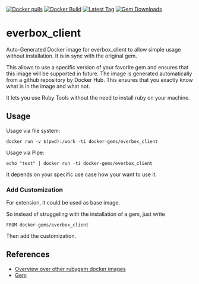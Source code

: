 [![Docker pulls](https://img.shields.io/docker/pulls/rubygem/everbox_client.svg)](https://hub.docker.com/r/rubygem/everbox_client/)
[![Docker Build](https://img.shields.io/docker/automated/rubygem/everbox_client.svg)](https://hub.docker.com/r/rubygem/everbox_client/)
[![Latest Tag](https://img.shields.io/github/tag/docker-rubygem/everbox_client.svg)](https://hub.docker.com/r/rubygem/everbox_client/)
[![Gem Downloads](https://img.shields.io/gem/dt/everbox_client.svg)](https://rubygems.org/gems/everbox_client/)
# everbox_client

Auto-Generated Docker image for everbox_client to allow simple usage without installation.
It is in sync with the original gem.

This allows to use a specific version of your favorite gem and ensures that this image will be supported in future.
The image is generated automatically from a github repository by Docker Hub.
This ensures that you exactly know what is in the image and what not.

It lets you use Ruby Tools without the need to install ruby on your machine.

## Usage

Usage via file system:

`docker run -v $(pwd):/work -ti docker-gems/everbox_client`

Usage via Pipe:

`echo "test" | docker run -ti docker-gems/everbox_client`

It depends on your specific use case how your want to use it.

### Add Customization

For extension, it could be used as base image.

So instead of struggeling with the installation of a gem, just write

`FROM docker-gems/everbox_client`

Then add the customization.

## References

 - [Overview over other rubygem docker images](https://github.com/thinkbot/docker-rubygem)
 - [Gem](https://rubygems.org/gems/everbox_client/)
